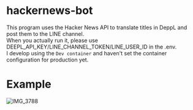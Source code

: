 # hackernews-bot
This program uses the Hacker News API to translate titles in DeppL and post them to the LINE channel.<br>
When you actually run it, please use DEEPL_API_KEY/LINE_CHANNEL_TOKEN/LINE_USER_ID in the .env.<br>
I develop using the `Dev container` and haven't set the container configuration for production yet.<br>

# Example
![IMG_3788](https://github.com/subkaitaku/hackernews-bot/assets/113927971/bc5b935c-76d5-48a1-b7d8-b03e07a25660)

